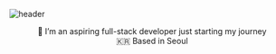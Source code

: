 ![header](https://capsule-render.vercel.app/api?type=waving&color=0:647D87,100:6DA4AA&height=170&section=header&text=Hi,%20I'm%20Dana!&fontColor=FEFBF6&fontSize=90)
<p align=center>🌱 I’m an aspiring full-stack developer just starting my journey</br>
🇰🇷 Based in Seoul</p>


